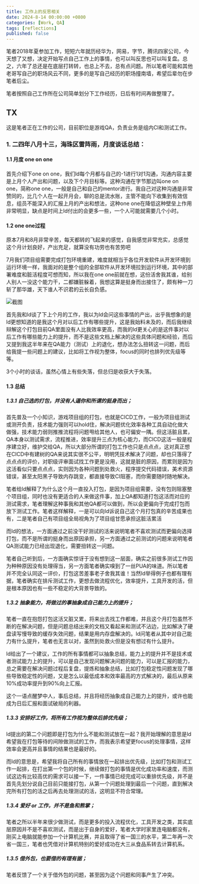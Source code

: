 ```yaml
---
title: 工作上的反思相关
date: 2024-8-14 00:00:00 +0800
categories: [Work, QA]
tags: [reflections]
published: false
---
```


笔者2018年夏参加工作，短短六年就历经华为，网易，字节，腾讯四家公司，今天想了又想，决定开始写点自己工作上的事情，也可以叫反思也可以叫复盘。总之，六年了总还是在底层打转转，也总上不去，总有点问题。所以笔者可能和其他老哥写自己的职场风云不同，更多的是写自己经历的职场撞南墙，希望后辈勿在步笔者后尘。

笔者按照自己工作所在公司简单划分下工作经历，日后有时间再做整理了。

## TX

这是笔者正在工作的公司，目前职位是游戏QA，负责业务是组内CI和测试工作。

### 1. 二四年八月十三，海珠区雷阵雨，月度谈话总结：

#### 1.1 月度 one on one

首先介绍下one on one，我们ld每个月都与自己的-1进行1对1沟通，沟通内容主要是上月个人产出和问题，以及下个月目标等。这种沟通在字节那边叫one on one，简称one one，一般是自己和自己的mentor进行。我自己对这种沟通是非常赞同的，比几个人在一起开月会，聊的总是流水账，主管不能向下收集到有效信息，组员不能深入的汇报上月的产出和想法，这种one one在降低这种壁垒上作用非常明显，缺点是时间上ld付出的会更多一些，一个人可能就需要几个小时。

#### 1.2 one one过程

原本7月和8月非常辛苦，每天都转的飞起来的感觉，自我感觉非常充实，总感觉这个月计划良好，产出充足，就算没有功劳也有苦劳吧

7月我们项目组需要完成打包环境重建，难度就相当于各位开发软件从开发环境到运行环境一样，我面对的是整个组的全部软件从开发环境拉到运行环境，其中的部署难度和脏活程度可想而知，所以我在one one前就在想，这份活舍我其谁，给别人别人一没这个能力干，二都嫌脏躲着，我想这算是挺身而出接住了，颇有种一刀斩了那华雄，天下谁人不识君的云长自负感。

![截图](/assets/image/2024/8/20240814010249.jpg)

首先我和ld谈了下上个月的工作，我以为ld会问这些事情的产出，出乎我想象的是ld更想知道的是我这个月对以后工作有哪些提升，这是我始料未及的，而后我继续辩解这个打包目前QA里面没有人比我效率更高，而我的ld更关心的是这件事对以后工作有哪些能力上的提升，而不是这些文档上解决的这些具体问题和经验，而后又提到我这半年来在QA能力（测试）上的退化，想办法怎么扭转这一问题，而后给我提一些问题上的建议，比如将工作视为整体，focus的同时也排列优先级等等。

3个小时的谈话，虽然心情上有些失落，但总归是收获大于失落。

#### 1.3 总结

##### 1.3.1 自己选的打包，并没有人逼你和所谓的挺身而出；

首先普及一个小知识，游戏项目组的打包，也就是CICD工作，一般为项目组测试或测开负责，技术能力强则可以hold住，解决问题优化效率各种工具自动化做大做强，技术能力弱则推推流程将问题甩给其他人，也可偏安一隅。但这活脏且累，QA本身以测试需求，流程推进，效率提升三点为核心能力，而CICD这活一般是程序建立好，维护交给QA，所以大部分所谓的打包工作也只是点点点，这对真正想在CICD中有建树的QA来说其实很不公平，明明凭技术解决了问题，却也只落得了点点点的评价，对职级评审面试找工作更是没用，这就是脏的原因，而累则是因为这活看似只要点点点，实则因为各种问题到处救火，程序提交代码错误，美术资源错误，甚至太阳黑子导致内存跳变，都直接导致CI阻塞，而你需要随时随地解决。

笔者给ld解释了为什么这个月一直投入打包，是因为项目组需要，没有包则阻塞整个项目组，同时也没有更适合的人来做这件事，加上QA都知道打包这活而对应的测试需求，笔者理解这种事我和其他QA都可以做到，所以会更偏向于完成打包而放下测试工作。笔者这样解释，一是可以向ld诉说自己这个月打包真的辛苦成果也有，二是笔者自己有项目组全局视角为了项目组甘愿承担这脏活累活

而ld的想法，一方面通过之前没干好测试的活来说明笔者不喜欢测试而更偏向选择打包，而不是所谓的挺身而出原因承担，另一方面通过之前测试的问题来说明笔者QA测试能力已经出现退化，需要扭转这一问题。

笔者自己听到后，一方面确实惊讶于没有想到这一层面，确实之前很多测试工作因为种种原因没有处理得当，另一方面笔者确实嗅到了一丝PUA的味道。所以笔者并不完全认同这一评价，打包这苦差事老子舍我其谁！当然ld举得例子也都有理有据，笔者确实在排斥测试工作，更想去做流程优化，效率提升，工具开发的活，但是根本原因也有一些不稳定的大背景导致的。

##### 1.3.2 抽象能力，将做过的事抽象成自己能力上的提升；

笔者一直在抱怨打包这活又脏又累，将来出去找工作都难，并且这个月打包虽然不断的在解决问题，但是问题总结出来的文档又看起来和测试不沾边，比如解决了硬盘读写慢导致的缓存失效问题，结果是用内存盘解决的。ld问笔者从其中对自己能力有什么提升，笔者也无言以对，虽然到处救火但是没有想过有什么提升。

ld给出了一个建议，工作的所有事情都可以抽象总结，能力上的提升并不是技术或者测试能力上的提升，可以是自己发现问题解决问题的能力，可以是汇报的能力，总之需要在解决问题过程后复盘，提炼和抽象总结，比如打包稳定性问题发现了哪些导致稳定性的问题，又是怎么以最低成本和效率最高的方式解决的，最后从原来10%成功率提升到90%向上汇报。

这个一语点醒梦中人，事后总结，并且将经历抽象成自己能力上的提升，或许也能成为日后汇报和面试破局的利器。

##### 1.3.3 安排好工作，将所有工作视为整体后排优先级；

ld提出的第二个问题即是打包为什么不能和测试放在一起？我开始理解的意思是ld希望我在打包等待的间隙做测试的工作，而我表示希望更focus的处理事情，这样效率会更高并且事情的结果也是最好的。

而ld的意思是，希望我将自己所有的事情放在一起排出优先级，比如打包和测试工作一起排，在打出第一个包的时候，继续做打包的事情是优化成功率和速度，而测试这边有比较高优的需求可以接一下，一件事情已经完成可以重排优先级，并不是首先先划分说自己目前只能接打包，从第一个问题处理到最后一个问题，直到解决完所有打包的活之后再去处理测试的活，这明显不符合常理。

##### 1.3.4 爱好 or 工作，并不是鱼和熊掌；

笔者之所以半年来很少做测试，而是更多的投入流程优化，工具开发之类，其实底层原因并不是不喜欢测试，而是出于自身的爱好，笔者大学时家里连电脑都没有，刚买上电脑就能参加一个计算机比赛，并且取得了省一国三的水平，第二年再一次省一国三，笔者也凭借对计算机特别的爱好成功在大三从食品系转去计算机系。



##### 1.3.5 借外包，也要借的有理有据；

笔者反馈了一个关于借外包的问题，甚至因为这个问题和同事产生了冲突。
